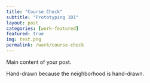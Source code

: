 ```yaml
---
title: "Course Check"
subtitle: "Prototyping 101"
layout: post
categories: [work-featured]
featured: true
img: test.png
permalink: /work/course-check
---
```


Main content of your post.

Hand-drawn because the neighborhood is hand-drawn.
